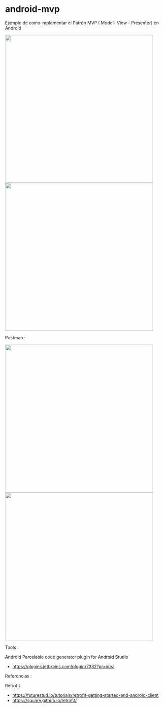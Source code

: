 # android-mvp
Ejemplo de como implementar el Patrón MVP ( Model- View - Presenter) en Android

 <img src="htps://github.com/emedinaa/android-mvp/blob/master/screenshot_app.png" height="480">
 <img src="https://github.com/emedinaa/android-mvp/blob/master/screenshot_app2.png" height="480">

Postman :

 <img src="https://github.com/emedinaa/android-mvp/blob/master/screenshot_login_error.png" height="480">
 
 <img src="https://github.com/emedinaa/android-mvp/blob/master/screenshot_login_success.png" height="480">
 

Tools :

Android Parcelable code generator plugin for Android Studio
 - https://plugins.jetbrains.com/plugin/7332?pr=idea


Referencias :

Retrofit 
  - https://futurestud.io/tutorials/retrofit-getting-started-and-android-client
  - https://square.github.io/retrofit/


